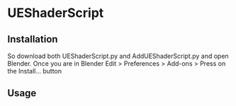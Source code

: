 # UEShaderScript

## Installation
So download both UEShaderScript.py and AddUEShaderScript.py and open Blender. Once you are in Blender Edit > Preferences > Add-ons > Press on the Install... button

## Usage
